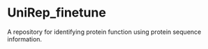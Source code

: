 # UniRep_finetune
A repository for identifying protein function using protein sequence information.

